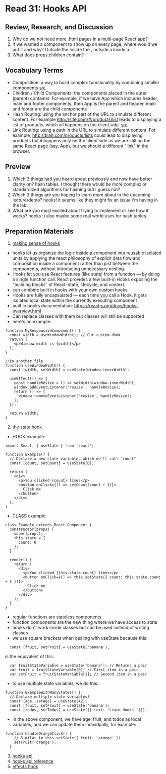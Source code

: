 # Read 31: Hooks API

## Review, Research, and Discussion

1. Why do we not need more .html pages in a multi-page React app?
2. If we wanted a component to show up on every page, where would we put it and why?
  Outside the <BrowserRouter/>
  Inside the <BrowserRouter />, outside a <Route />
  Inside a <Route />
3. What does props.children contain?

## Vocabulary Terms

* Composition: a way to build complex functionality by combining smaller components [src](https://flaviocopes.com/react-composition/)
* Children / Child Components: the components placed in the outer (parent) container. For example, if we have App which includes header, main and footer components, then App is the parent and header, main and footer are the child components
* Hash Routing: using the anchor part of the URL to simulate different content. For example <http://site.com/#/products/list> leads to displaying a list of products, which all happens on the client side. [src](https://krasimirtsonev.com/blog/article/deep-dive-into-client-side-routing-navigo-pushstate-hash#:~:text=Hash%2Dbased%20routing,never%20sent%20to%20the%20server.)
* Link Routing: using a path in the URL to simulate different content. For example, <http://blah.com/products/lists> could lead to displaying products but it happens only on the client side as we are still on the same React page (say, App), but we should a different "link" in the browser.

## Preview

1. Which 3 things had you heard about previously and now have better clarity on?
  hash tables. I thought there would be more complex or standardized algorithms for hashing but I guess not?
2. Which 3 things are you hoping to learn more about in the upcoming lecture/demo?
  hooks! it seems like they might fix an issue i'm having in the lab.
3. What are you most excited about trying to implement or see how it works?
  hooks :) also maybe some real world uses for hash tables.

## Preparation Materials

1. [making sense of hooks](https://medium.com/@dan_abramov/making-sense-of-react-hooks-fdbde8803889)

* hooks let us organize the logic inside a component into reusable isolated units by applying the react philosophy of explicit data flow and composition inside a component rather than just between the components, without introducing unnecessary nesting.
* Hooks let you use React features (like state) from a function — by doing a single function call. React provides a few built-in Hooks exposing the “building blocks” of React: state, lifecycle, and context.
* can combine built in hooks with your own custom hooks
* Hooks are fully encapsulated — each time you call a Hook, it gets isolated local state within the currently executing component
* built in hooks documentation: <https://reactjs.org/docs/hooks-overview.html>
* Can replace classes with them but classes will still be supported
* here's an example:

```JSX
function MyResponsiveComponent() {
  const width = useWindowWidth(); // Our custom Hook
  return (
    <p>Window width is {width}</p>
  );
}

//in another file
function useWindowWidth() {
  const [width, setWidth] = useState(window.innerWidth);
  
  useEffect(() => {
    const handleResize = () => setWidth(window.innerWidth);
    window.addEventListener('resize', handleResize);
    return () => {
      window.removeEventListener('resize', handleResize);
    };
  });
  
  return width;
}
```

2. [the state hook](https://reactjs.org/docs/hooks-state.html)

* HOOK example:

```JSX
import React, { useState } from 'react';

function Example() {
  // Declare a new state variable, which we'll call "count"
  const [count, setCount] = useState(0);

  return (
    <div>
      <p>You clicked {count} times</p>
      <button onClick={() => setCount(count + 1)}>
        Click me
      </button>
    </div>
  );
}
```

* CLASS example:

```JSX
class Example extends React.Component {
  constructor(props) {
    super(props);
    this.state = {
      count: 0
    };
  }

  render() {
    return (
      <div>
        <p>You clicked {this.state.count} times</p>
        <button onClick={() => this.setState({ count: this.state.count + 1 })}>
          Click me
        </button>
      </div>
    );
  }
}
```

* regular functions are stateless components
* function components are the new thing where we have access to state
* hooks don't work inside classes but can be used instead of writing classes
* we use square brackets when dealing with useState because this:

```JSX
  const [fruit, setFruit] = useState('banana');
```

is the equivalent of this:

```JSX
  var fruitStateVariable = useState('banana'); // Returns a pair
  var fruit = fruitStateVariable[0]; // First item in a pair
  var setFruit = fruitStateVariable[1]; // Second item in a pair
```

* to use multiple state variables, we do this:

```JSX
function ExampleWithManyStates() {
  // Declare multiple state variables!
  const [age, setAge] = useState(42);
  const [fruit, setFruit] = useState('banana');
  const [todos, setTodos] = useState([{ text: 'Learn Hooks' }]);
```

* In the above component, we have age, fruit, and todos as local variables, and we can update them individually, for example:

```JSX
function handleOrangeClick() {
    // Similar to this.setState({ fruit: 'orange' })
    setFruit('orange');
  }
```

3. [hooks api](https://reactjs.org/docs/hooks-overview.html)
4. [hooks api reference](https://reactjs.org/docs/hooks-reference.html)
5. [effects hook](https://reactjs.org/docs/hooks-effect.html)
